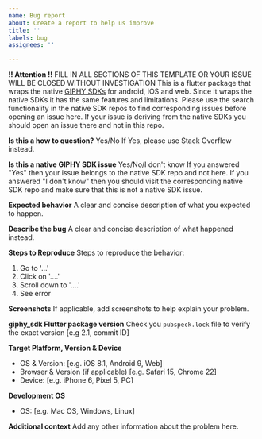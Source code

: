 ```yaml
---
name: Bug report
about: Create a report to help us improve
title: ''
labels: bug
assignees: ''

---
```


**!! Attention !!**
FILL IN ALL SECTIONS OF THIS TEMPLATE OR YOUR ISSUE WILL BE CLOSED WITHOUT INVESTIGATION
This is a flutter package that wraps the native [GIPHY SDKs](https://developers.giphy.com/docs/sdk) for android, iOS and web. Since it wraps the native SDKs it has the same features and limitations. Please use the search functionality in the native SDK repos to find corresponding issues before opening an issue here. If your issue is deriving from the native SDKs you should open an issue there and not in this repo.

**Is this a how to question?**
Yes/No
If Yes, please use Stack Overflow instead.

**Is this a native GIPHY SDK issue**
Yes/No/I don't know
If you answered "Yes" then your issue belongs to the native SDK repo and not here.
If you answered "I don't know" then you should visit the corresponding native SDK repo and make sure that this is not a native SDK issue.

**Expected behavior**
A clear and concise description of what you expected to happen.

**Describe the bug**
A clear and concise description of what happened instead.

**Steps to Reproduce**
Steps to reproduce the behavior:
1. Go to '...'
2. Click on '....'
3. Scroll down to '....'
4. See error

**Screenshots**
If applicable, add screenshots to help explain your problem.

**giphy_sdk Flutter package version**
Check you `pubspeck.lock` file to verify the exact version [e.g 2.1, commit ID]

**Target Platform, Version & Device**
 - OS & Version: [e.g. iOS 8.1, Android 9, Web]
 - Browser & Version (if applicable) [e.g. Safari 15, Chrome 22]
 - Device: [e.g. iPhone 6, Pixel 5, PC]
 
**Development OS**
 - OS: [e.g. Mac OS, Windows, Linux]

**Additional context**
Add any other information about the problem here.
